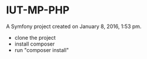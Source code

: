 IUT-MP-PHP
==========

A Symfony project created on January 8, 2016, 1:53 pm.

- clone the project
- install composer
- run "composer install"